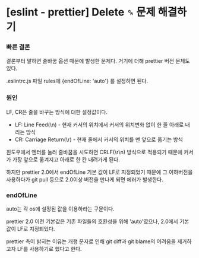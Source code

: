 # [eslint - prettier] Delete `␍` 문제 해결하기

### 빠른 결론
결론부터 말하면 줄바꿈 옵션 때문에 발생한 문제다. 거기에 더해 prettier 버전 문제도 있다.

.eslintrc.js 파일 rules에 {endOfLine: 'auto'} 를 설정하면 된다.

### 원인
LF, CR은 줄을 바꾸는 방식에 대한 설정값이다.
* LF: Line Feed(\n) - 현재 커서의 위치에서 커서의 위치변화 없이 한 줄 아래로 내리는 방식
* CR: Carriage Return(\r) - 현재 줄에서 커서의 위치를 맨 앞으로 옮기는 방식

윈도우에서 엔터를 눌러 줄바꿈을 시도하면 CRLF(\r\n) 방식으로 적용되기 때문에 커서가 가장 앞으로 옮겨지고 아래로 한 칸 내려가게 된다.

하지만 prettier 2.0에서 endOfLine 기본 값이 LF로 지정되었기 때문에 그 이하버전을 사용하다가 git pull 등으로 2.0이상 버전을 만나게 되면 에러가 발생한다.

### endOfLine
auto는 각 os에 설정된 값을 이용하라는 구문이다.

prettier 2.0 이전 기본값은 기존 파일들의 호환성을 위해 'auto'였으나,  2.0에서 기본 값이 LF로 지정되었다.

prettier 측이 밝히는 이유는 개행 문자로 인해 git diff과 git blame의 어려움을 제거하고자 LF를 사용하기로 했다고 한다.
